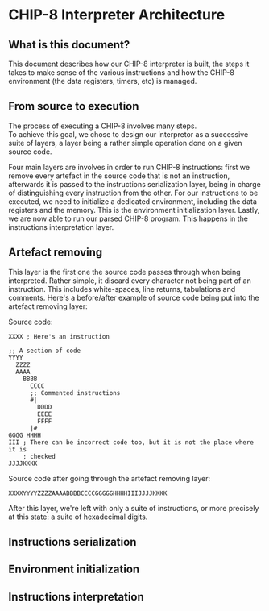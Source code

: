 # CHIP-8 Interpreter Architecture

## What is this document?

This document describes how our CHIP-8 interpreter is built, the steps it takes
to make sense of the various instructions and how the CHIP-8 environment (the
data registers, timers, etc) is managed.

## From source to execution

The process of executing a CHIP-8 involves many steps.  
To achieve this goal, we chose to design our interpretor as a successive suite
of layers, a layer being a rather simple operation done on a given source
code.

Four main layers are involves in order to run CHIP-8 instructions: first we
remove every artefact in the source code that is not an instruction, afterwards
it is passed to the instructions serialization layer, being in charge of
distinguishing every instruction from the other. For our instructions to be
executed, we need to initialize a dedicated environment, including the data
registers and the memory. This is the environment initialization layer. Lastly,
we are now able to run our parsed CHIP-8 program. This happens in the
instructions interpretation layer.

## Artefact removing

This layer is the first one the source code passes through when being
interpreted. Rather simple, it discard every character not being part of an
instruction. This includes white-spaces, line returns, tabulations and
comments.
Here's a before/after example of source code being put into the artefact
removing layer:

Source code:
```
XXXX ; Here's an instruction

;; A section of code
YYYY
  ZZZZ
  AAAA
    BBBB
      CCCC
      ;; Commented instructions
      #|
        DDDD
        EEEE
        FFFF
      |#
GGGG HHHH
III ; There can be incorrect code too, but it is not the place where it is
    ; checked
JJJJKKKK
```

Source code after going through the artefact removing layer:
```
XXXXYYYYZZZZAAAABBBBCCCCGGGGGHHHHIIIJJJJKKKK
```

After this layer, we're left with only a suite of instructions, or more
precisely at this state: a suite of hexadecimal digits.

## Instructions serialization

## Environment initialization

## Instructions interpretation
